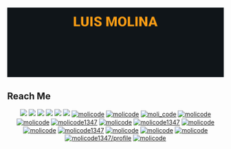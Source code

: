 [![bg][banner]][website]

## Reach Me

<p id="socialIcons" align="center">
    <a href="https://linkedin.com/in/molicode" alt="LinkedIn">
        <img src="https://img.shields.io/badge/-LinkedIn-blue?style=flat-square&logo=linkedin" /></a>
    <a href="https://hackerrank.com/molicode" alt="HackerRank">
        <img src="https://img.shields.io/badge/-HackerRank-3a424f?style=flat-square&logo=hackerrank" /></a>
    <a href="https://stackoverflow.com/users/10636767/molicode" alt="StackOverflow">
        <img src="https://img.shields.io/badge/-StackOverflow-FE7A16?style=flat-square&logo=stack-overflow&logoColor=white" /></a>
    <a href="https://instagram.com/molicode" alt="Instagram">
        <img src="https://img.shields.io/badge/-Instagram-E4405F?style=flat-square&logo=instagram&logoColor=white" /></a>
    <a href="http://molicode.github.io/" alt="website">
        <img src="https://img.shields.io/badge/-molicode.me-242424?style=flat-square&logo=circle&logoColor=white" /></a>
     <a href="https://twitter.com/moli_code" alt="Twitter">
        <img src="https://img.shields.io/badge/-Twitter-blue?style=flat-square&logo=twitter&logoColor=white" /></a>
    <a href="https://codepen.io/molicode" target="blank"><img align="center" src="https://raw.githubusercontent.com/rahuldkjain/github-profile-readme-generator/neutral-icons/src/images/icons/Social/codepen.svg" alt="molicode" height="30" width="40" /></a>
    <a href="https://dev.to/molicode" target="blank"><img align="center" src="https://cdn.jsdelivr.net/npm/simple-icons@3.0.1/icons/dev-dot-to.svg" alt="molicode" height="30" width="40" /></a>
    <a href="https://twitter.com/moli_code" target="blank"><img align="center" src="https://raw.githubusercontent.com/rahuldkjain/github-profile-readme-generator/neutral-icons/src/images/icons/Social/twitter.svg" alt="moli_code" height="30" width="40" /></a>
    <a href="https://linkedin.com/in/molicode" target="blank"><img align="center" src="https://raw.githubusercontent.com/rahuldkjain/github-profile-readme-generator/neutral-icons/src/images/icons/Social/linked-in-alt.svg" alt="molicode" height="30" width="40" /></a>
    <a href="https://stackoverflow.com/users/molicode" target="blank"><img align="center" src="https://raw.githubusercontent.com/rahuldkjain/github-profile-readme-generator/neutral-icons/src/images/icons/Social/stack-overflow.svg" alt="molicode" height="30" width="40" /></a>
    <a href="https://codesandbox.com/molicode1347" target="blank"><img align="center" src="https://cdn.jsdelivr.net/npm/simple-icons@3.0.1/icons/codesandbox.svg" alt="molicode1347" height="30" width="40" /></a>
    <a href="https://kaggle.com/molicode" target="blank"><img align="center" src="https://raw.githubusercontent.com/rahuldkjain/github-profile-readme-generator/neutral-icons/src/images/icons/Social/kaggle.svg" alt="molicode" height="30" width="40" /></a>
    <a href="https://fb.com/molicode1347" target="blank"><img align="center" src="https://raw.githubusercontent.com/rahuldkjain/github-profile-readme-generator/neutral-icons/src/images/icons/Social/facebook.svg" alt="molicode1347" height="30" width="40" /></a>
    <a href="https://instagram.com/molicode" target="blank"><img align="center" src="https://raw.githubusercontent.com/rahuldkjain/github-profile-readme-generator/neutral-icons/src/images/icons/Social/instagram.svg" alt="molicode" height="30" width="40" /></a>
    <a href="https://dribbble.com/molicode" target="blank"><img align="center" src="https://raw.githubusercontent.com/rahuldkjain/github-profile-readme-generator/neutral-icons/src/images/icons/Social/dribbble.svg" alt="molicode" height="30" width="40" /></a>
    <a href="https://medium.com/molicode1347" target="blank"><img align="center" src="https://raw.githubusercontent.com/rahuldkjain/github-profile-readme-generator/neutral-icons/src/images/icons/Social/medium.svg" alt="molicode1347" height="30" width="40" /></a>
    <a href="https://www.codechef.com/users/molicode" target="blank"><img align="center" src="https://cdn.jsdelivr.net/npm/simple-icons@3.1.0/icons/codechef.svg" alt="molicode" height="30" width="40" /></a>
    <a href="https://www.hackerrank.com/molicode" target="blank"><img align="center" src="https://raw.githubusercontent.com/rahuldkjain/github-profile-readme-generator/neutral-icons/src/images/icons/Social/hackerrank.svg" alt="molicode" height="30" width="40" /></a>
    <a href="https://codeforces.com/profile/molicode" target="blank"><img align="center" src="https://cdn.jsdelivr.net/npm/simple-icons@3.0.1/icons/codeforces.svg" alt="molicode" height="30" width="40" /></a>
    <a href="https://auth.geeksforgeeks.org/user/molicode1347/profile" target="blank"><img align="center" src="https://raw.githubusercontent.com/rahuldkjain/github-profile-readme-generator/neutral-icons/src/images/icons/Social/geeks-for-geeks.svg" alt="molicode1347/profile" height="30" width="40" /></a>
    <a href="https://www.topcoder.com/members/molicode" target="blank"><img align="center" src="https://cdn.jsdelivr.net/npm/simple-icons@3.0.1/icons/topcoder.svg" alt="molicode" height="30" width="40" /></a>

</p>
</p>

[banner]: https://raw.githubusercontent.com/molicode/molicode/master/banner.jpg
[website]: http://molicode.github.io/
[github]: https://github.com/molicode
[linkedin]: https://linkedin.com/in/molicode
[hackerrank]: https://hackerrank.com/molicode
[instagram]: https://instagram.com/molicode
[stackoverflow]: https://stackoverflow.com/users/10636767/molicode
[twitter]: https://twitter.com/moli_code

<!--
**molicode/molicode** is a ✨ _special_ ✨ repository because its `README.md` (this file) appears on your GitHub profile.

Here are some ideas to get you started:

- 🔭 I’m currently working on ...
- 🌱 I’m currently learning ...
- 👯 I’m looking to collaborate on ...
- 🤔 I’m looking for help with ...
- 💬 Ask me about ...
- 📫 How to reach me: ...
- 😄 Pronouns: ...
- ⚡ Fun fact: ...
-->
